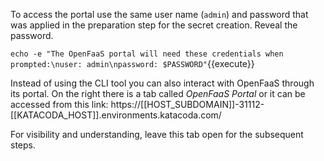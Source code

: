 To access the portal use the same user name (`admin`) and password that was applied in the preparation step for the secret creation. Reveal the password.

`echo -e "The OpenFaaS portal will need these credentials when prompted:\nuser: admin\npassword: $PASSWORD"`{{execute}}

Instead of using the CLI tool you can also interact with OpenFaaS through its portal. On the right there is a tab called _OpenFaaS Portal_ or it can be accessed from this link: https://[[HOST_SUBDOMAIN]]-31112-[[KATACODA_HOST]].environments.katacoda.com/

 For visibility and understanding, leave this tab open for the subsequent steps.